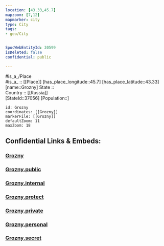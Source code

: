 ```yaml
---
location: [43.33,45.7] 
mapzoom: [7,12] 
mapmarker: city 
type: City
tags:
- geo/City


SpocWebEntityId: 30599
isDeleted: false
confidential: public

---
```

#is_a_/Place  
#is_a_ :: [[Place]] 
[has_place_longitude::45.7] 
[has_place_latitude::43.33] 
[name::Grozny] 
State ::  
Country :: [[Russia]]  
[StateId::37056] 
[Population::] 



```leaflet
id: Grozny
coordinates: [[Grozny]] 
markerFile: [[Grozny]] 
defaultZoom: 11 
maxZoom: 18
```


## Confidential Links & Embeds: 

### [Grozny](/_Standards/Earth/Continent/Europe/Europe~East/Russia/Russia~NorthCaucasus/Chechnya/City/Grozny.md) 

### [Grozny.public](/_public/Earth/Continent/Europe/Europe~East/Russia/Russia~NorthCaucasus/Chechnya/City/Grozny.public.md) 

### [Grozny.internal](/_internal/Earth/Continent/Europe/Europe~East/Russia/Russia~NorthCaucasus/Chechnya/City/Grozny.internal.md) 

### [Grozny.protect](/_protect/Earth/Continent/Europe/Europe~East/Russia/Russia~NorthCaucasus/Chechnya/City/Grozny.protect.md) 

### [Grozny.private](/_private/Earth/Continent/Europe/Europe~East/Russia/Russia~NorthCaucasus/Chechnya/City/Grozny.private.md) 

### [Grozny.personal](/_personal/Earth/Continent/Europe/Europe~East/Russia/Russia~NorthCaucasus/Chechnya/City/Grozny.personal.md) 

### [Grozny.secret](/_secret/Earth/Continent/Europe/Europe~East/Russia/Russia~NorthCaucasus/Chechnya/City/Grozny.secret.md)


